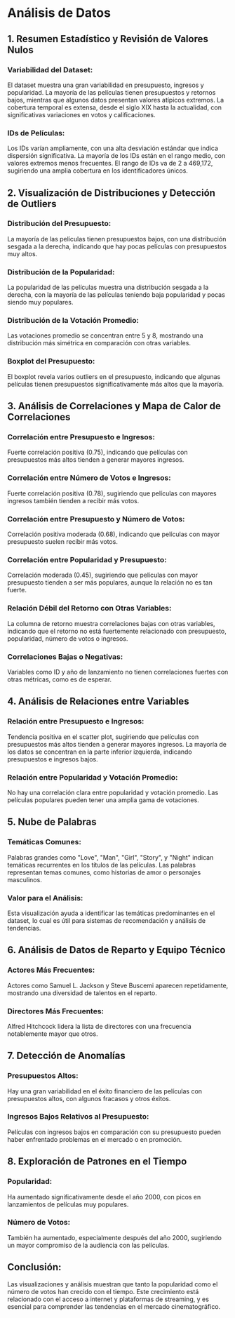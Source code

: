 # Análisis de Datos 

## 1. Resumen Estadístico y Revisión de Valores Nulos

### Variabilidad del Dataset:
El dataset muestra una gran variabilidad en presupuesto, ingresos y popularidad. La mayoría de las películas tienen presupuestos y retornos bajos, mientras que algunos datos presentan valores atípicos extremos. La cobertura temporal es extensa, desde el siglo XIX hasta la actualidad, con significativas variaciones en votos y calificaciones.

### IDs de Películas:
Los IDs varían ampliamente, con una alta desviación estándar que indica dispersión significativa. La mayoría de los IDs están en el rango medio, con valores extremos menos frecuentes. El rango de IDs va de 2 a 469,172, sugiriendo una amplia cobertura en los identificadores únicos.

## 2. Visualización de Distribuciones y Detección de Outliers

### Distribución del Presupuesto:
La mayoría de las películas tienen presupuestos bajos, con una distribución sesgada a la derecha, indicando que hay pocas películas con presupuestos muy altos.

### Distribución de la Popularidad:
La popularidad de las películas muestra una distribución sesgada a la derecha, con la mayoría de las películas teniendo baja popularidad y pocas siendo muy populares.

### Distribución de la Votación Promedio:
Las votaciones promedio se concentran entre 5 y 8, mostrando una distribución más simétrica en comparación con otras variables.

### Boxplot del Presupuesto:
El boxplot revela varios outliers en el presupuesto, indicando que algunas películas tienen presupuestos significativamente más altos que la mayoría.

## 3. Análisis de Correlaciones y Mapa de Calor de Correlaciones

### Correlación entre Presupuesto e Ingresos:
Fuerte correlación positiva (0.75), indicando que películas con presupuestos más altos tienden a generar mayores ingresos.

### Correlación entre Número de Votos e Ingresos:
Fuerte correlación positiva (0.78), sugiriendo que películas con mayores ingresos también tienden a recibir más votos.

### Correlación entre Presupuesto y Número de Votos:
Correlación positiva moderada (0.68), indicando que películas con mayor presupuesto suelen recibir más votos.

### Correlación entre Popularidad y Presupuesto:
Correlación moderada (0.45), sugiriendo que películas con mayor presupuesto tienden a ser más populares, aunque la relación no es tan fuerte.

### Relación Débil del Retorno con Otras Variables:
La columna de retorno muestra correlaciones bajas con otras variables, indicando que el retorno no está fuertemente relacionado con presupuesto, popularidad, número de votos o ingresos.

### Correlaciones Bajas o Negativas:
Variables como ID y año de lanzamiento no tienen correlaciones fuertes con otras métricas, como es de esperar.

## 4. Análisis de Relaciones entre Variables

### Relación entre Presupuesto e Ingresos:
Tendencia positiva en el scatter plot, sugiriendo que películas con presupuestos más altos tienden a generar mayores ingresos. La mayoría de los datos se concentran en la parte inferior izquierda, indicando presupuestos e ingresos bajos.

### Relación entre Popularidad y Votación Promedio:
No hay una correlación clara entre popularidad y votación promedio. Las películas populares pueden tener una amplia gama de votaciones.

## 5. Nube de Palabras

### Temáticas Comunes:
Palabras grandes como "Love", "Man", "Girl", "Story", y "Night" indican temáticas recurrentes en los títulos de las películas. Las palabras representan temas comunes, como historias de amor o personajes masculinos.

### Valor para el Análisis:
Esta visualización ayuda a identificar las temáticas predominantes en el dataset, lo cual es útil para sistemas de recomendación y análisis de tendencias.

## 6. Análisis de Datos de Reparto y Equipo Técnico

### Actores Más Frecuentes:
Actores como Samuel L. Jackson y Steve Buscemi aparecen repetidamente, mostrando una diversidad de talentos en el reparto.

### Directores Más Frecuentes:
Alfred Hitchcock lidera la lista de directores con una frecuencia notablemente mayor que otros.

## 7. Detección de Anomalías

### Presupuestos Altos:
Hay una gran variabilidad en el éxito financiero de las películas con presupuestos altos, con algunos fracasos y otros éxitos.

### Ingresos Bajos Relativos al Presupuesto:
Películas con ingresos bajos en comparación con su presupuesto pueden haber enfrentado problemas en el mercado o en promoción.

## 8. Exploración de Patrones en el Tiempo

### Popularidad:
Ha aumentado significativamente desde el año 2000, con picos en lanzamientos de películas muy populares.

### Número de Votos:
También ha aumentado, especialmente después del año 2000, sugiriendo un mayor compromiso de la audiencia con las películas.

## Conclusión:
Las visualizaciones y análisis muestran que tanto la popularidad como el número de votos han crecido con el tiempo. Este crecimiento está relacionado con el acceso a internet y plataformas de streaming, y es esencial para comprender las tendencias en el mercado cinematográfico.


